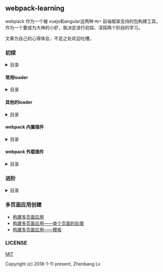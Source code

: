 ## webpack-learning

webpack 作为一个被 vuejs和angular这两种 `MV*` 前端框架支持的包构建工具，作为一个要成为大神的小虾，我决定进行初探、深探两个阶段的学习。

文章为自己的心得体会，不足之处欢迎吐槽。

### 初探

<details>
<summary>目录</summary>

* [webpack 入门](https://github.com/lvzhenbang/webpack-learning/blob/master/doc/first/index.md)
* [引入第三方库](https://github.com/lvzhenbang/webpack-learning/tree/master/doc/third-party.md)
* [loader入门](https://github.com/lvzhenbang/webpack-learning/tree/master/doc/loader.md)
* [plugin入门](https://github.com/lvzhenbang/webpack-learning/tree/master/doc/plugin.md)

</details>

#### 常用loader

<details>
<summary>目录</summary>

* [css-loader & style-loader 的联系与区别](https://github.com/lvzhenbang/webpack-learning/tree/master/doc/first/css-style-loader.md)
* [css扩展语言(sass, less, stylus等)的loader](https://github.com/lvzhenbang/webpack-learning/tree/master/doc/first/css-extend.md)
* [处理资源（如：图片，字体等）的loader](https://github.com/lvzhenbang/webpack-learning/tree/master/doc/first/ohter-file-loader.md)
* [编译ES6为ES5的babel-loader](https://github.com/lvzhenbang/webpack-learning/tree/master/doc/first/babel-loader.md)


</details>

#### 其他的loader

<details>
<summary>目录</summary>

* [语法检测的eslint-loader(文件类型：*.js)](https://github.com/lvzhenbang/webpack-learning/tree/master/doc/first/eslint-loader.md)
* [语法检测的stylelint-loader(文件类型：*.css)](https://github.com/lvzhenbang/webpack-learning/tree/master/doc/first/stylelint-loader.md)

* [postcss一个处理css模块的插件平台](https://github.com/lvzhenbang/webpack-learning/tree/master/doc/first/postcss.md)

</details>

#### webpack 内置插件

<details>
<summary>目录</summary>

* [CommonsChunkPlugin](https://github.com/lvzhenbang/webpack-learning/tree/master/doc/first/commonschunkplugin.md) // 提取共享的通用模块
* [UglifyjsWebpackPlugin](https://github.com/lvzhenbang/webpack-learning/tree/master/doc/first/uglifyjsplugin.md) // 压缩编译后的模块
* [DllPlugin](https://github.com/lvzhenbang/webpack-learning/tree/master/doc/first/dllplugin&dllreferenceplugin.md) // 减少打包构建的时间
* [ProvidePlugin](https://github.com/lvzhenbang/webpack-learning/tree/master/doc/first/provideplugin.md) // 不必通过import/require使用模块
* [HotModuleRepalcementPlugin](https://github.com/lvzhenbang/webpack-learning/tree/master/doc/first/hmrplugin.md) // 启用热交换

</details>

#### webpack 外载插件

<details>
<summary>目录</summary>

* [HtmlWebapckPlugin](https://github.com/lvzhenbang/webpack-learning/tree/master/doc/first/htmlwebpackplugin.md) // 创建简单的HTML，用于服务器的访问
* [ExtractTextWebpackPlugin](https://github.com/lvzhenbang/webpack-learning/tree/master/doc/first/postcss.md) // 从打包后的js中分理处css到单独的文件
* [webpackMerge](https://github.com/lvzhenbang/webpack-learning/tree/master/doc/first/webpack-merge.md) // 合并配置项

</details>

### 进阶

<details>
<summary>目录</summary>

* [自定义实现 webpack-dev-server ](https://github.com/lvzhenbang/webpack-learning/tree/master/doc/first/custom-HMR.md)
* [webpack4.x变化](https://github.com/lvzhenbang/webpack-learning/tree/master/doc/two/webpack4.md)
* [webpack4.x变化 二](https://github.com/lvzhenbang/webpack-learning/tree/master/doc/two/webpack4-2.md)
* [webapck常见使用问题](https://github.com/lvzhenbang/webpack-learning/tree/master/doc/other/doc.md)

</details>

### 多页面应用创建

* [构建多页面应用](https://github.com/lvzhenbang/webpack-learning/tree/master/doc/two/multi-page.md)
* [构建多页面应用——单个页面的处理](https://github.com/lvzhenbang/webpack-learning/tree/master/doc/two/multi-page-single-page.md)
* [构建多页面应用——模板](https://github.com/lvzhenbang/webpack-learning/tree/master/doc/two/multi-page-template.md)

### LICENSE

[MIT](https://opensource.org/licenses/MIT)

Copyright (c) 2018-1-11 present, Zhenbang Lv